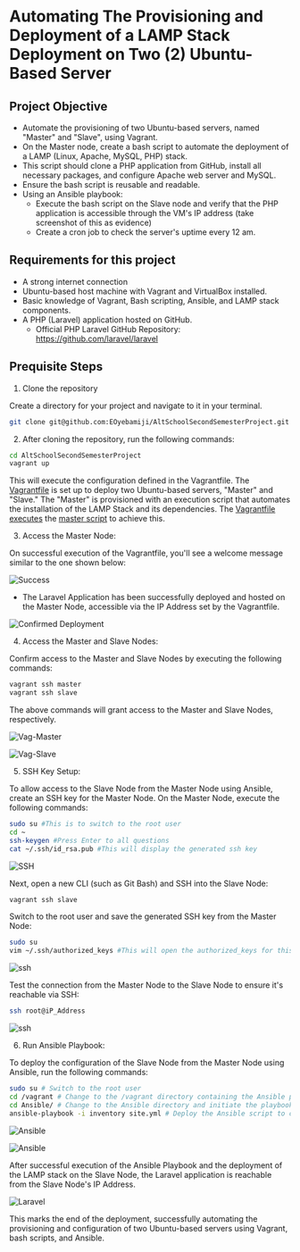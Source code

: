 # Automating The Provisioning and Deployment of a LAMP Stack Deployment on Two (2) Ubuntu-Based Server

## Project Objective

+ Automate the provisioning of two Ubuntu-based servers, named "Master" and "Slave", using Vagrant.
+ On the Master node, create a bash script to automate the deployment of a LAMP (Linux, Apache, MySQL, PHP) stack.
+ This script should clone a PHP application from GitHub, install all necessary packages, and configure Apache web server and MySQL. 
+ Ensure the bash script is reusable and readable.
+ Using an Ansible playbook:
    - Execute the bash script on the Slave node and verify that the PHP application is accessible through the VM's IP address (take screenshot of this as evidence)
    - Create a cron job to check the server's uptime every 12 am.


## Requirements for this project
- A strong internet connection
- Ubuntu-based host machine with Vagrant and VirtualBox installed.
- Basic knowledge of Vagrant, Bash scripting, Ansible, and LAMP stack components.
- A PHP (Laravel) application hosted on GitHub.
    - Official PHP Laravel GitHub Repository: https://github.com/laravel/laravel

## Prequisite Steps

1. Clone the repository 

Create a directory for your project and navigate to it in your terminal.

```bash
git clone git@github.com:EOyebamiji/AltSchoolSecondSemesterProject.git
```

2. After cloning the repository, run the following commands:

```bash
cd AltSchoolSecondSemesterProject
vagrant up
```

This will execute the configuration defined in the Vagrantfile. The [Vagrantfile](/Vagrantfile) is set up to deploy two Ubuntu-based servers, "Master" and "Slave." The "Master" is provisioned with an execution script that automates the installation of the LAMP Stack and its dependencies. The [Vagrantfile](/Vagrantfile) [executes](/execute.sh) the [master script](/master.sh) to achieve this.

3. Access the Master Node:

On successful execution of the Vagrantfile, you'll see a welcome message similar to the one shown below:

![Success](assets/Successful%20execution%20of%20the%20Vagrantfile%20Master%20Script.png)

- The Laravel Application has been successfully deployed and hosted on the Master Node, accessible via the IP Address set by the Vagrantfile.
    
![Confirmed Deployment](assets/Confirmed%20Deployment%20of%20the%20Laravel%20App%20on%20the%20Master%20Node.png)

4. Access the Master and Slave Nodes:

Confirm access to the Master and Slave Nodes by executing the following commands:

```bash
vagrant ssh master
vagrant ssh slave
```
The above commands will grant access to the Master and Slave Nodes, respectively. 

![Vag-Master](assets/Successful%20access%20to%20vagrant%20master.png)

![Vag-Slave](assets/Successful%20access%20to%20vagrant%20slave.png)
    
5.   SSH Key Setup:

To allow access to the Slave Node from the Master Node using Ansible, create an SSH key for the Master Node. On the Master Node, execute the following commands:

```bash
sudo su #This is to switch to the root user
cd ~
ssh-keygen #Press Enter to all questions
cat ~/.ssh/id_rsa.pub #This will display the generated ssh key
``` 

![SSH](assets/ssh-keygen%20master.png)

Next, open a new CLI (such as Git Bash) and SSH into the Slave Node:

```bash
vagrant ssh slave
```

Switch to the root user and save the generated SSH key from the Master Node:

```bash
sudo su
vim ~/.ssh/authorized_keys #This will open the authorized_keys for this node, save the copied ssh key into it and save
```
![ssh](assets/save%20ssh%20slave.png)

Test the connection from the Master Node to the Slave Node to ensure it's reachable via SSH:

```bash
ssh root@iP_Address
```
![ssh](assets/successful%20ssh%20to%20slave%20node.png)

6. Run Ansible Playbook:

To deploy the configuration of the Slave Node from the Master Node using Ansible, run the following commands:

```bash
sudo su # Switch to the root user
cd /vagrant # Change to the /vagrant directory containing the Ansible playbook and other files
cd Ansible/ # Change to the Ansible directory and initiate the playbook
ansible-playbook -i inventory site.yml # Deploy the Ansible script to configure the Slave Node and deploy the LAMP Stack
```

![Ansible](assets/Successful%20execution%20of%20ansible%20playbook%20on%20the%20slave%20node.png)

![Ansible](assets/Successful%20execution%20of%20ansible%20playbook.png)

After successful execution of the Ansible Playbook and the deployment of the LAMP stack on the Slave Node, the Laravel application is reachable from the Slave Node's IP Address.

![Laravel](assets/Confirmed%20Deployment%20of%20the%20Laravel%20App%20on%20the%20Slave%20Node.png)


This marks the end of the deployment, successfully automating the provisioning and configuration of two Ubuntu-based servers using Vagrant, bash scripts, and Ansible.
